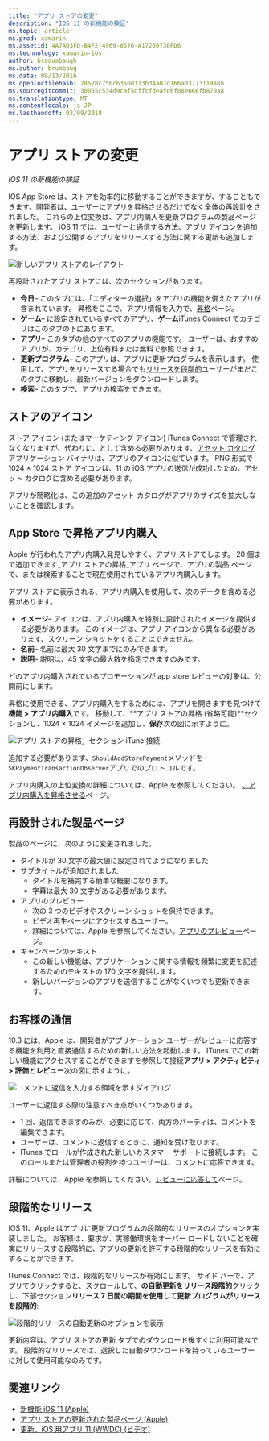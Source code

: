 ```yaml
---
title: "アプリ ストアの変更"
description: "IOS 11 の新機能の検証"
ms.topic: article
ms.prod: xamarin
ms.assetid: 4A7A03FD-B4F2-4969-8676-A17260730FD6
ms.technology: xamarin-ios
author: bradumbaugh
ms.author: brumbaug
ms.date: 09/13/2016
ms.openlocfilehash: 78528c750c6350d113b34a07d166a03773119a8b
ms.sourcegitcommit: 30055c534d9caf5dffcfdeafd6f08e666fb870a8
ms.translationtype: MT
ms.contentlocale: ja-JP
ms.lasthandoff: 03/09/2018
---
```

# <a name="app-store-changes"></a>アプリ ストアの変更

_IOS 11 の新機能の検証_

IOS App Store は、ストアを効率的に移動することができますが、することもできます、開発者は、ユーザーにアプリを昇格させるだけでなく全体の再設計をされました。 これらの上位変換は、アプリ内購入を更新プログラムの製品ページを更新します。 iOS 11 では、ユーザーと通信する方法、アプリ アイコンを追加する方法、および公開するアプリをリリースする方法に関する更新も追加します。

![新しいアプリ ストアのレイアウト](app-store-changes-images/image3.jpg)

再設計されたアプリ ストアには、次のセクションがあります。

- **今日**– このタブには、「エディターの選択」をアプリの機能を備えたアプリが含まれています。 昇格をここで、アプリ情報を入力で、[昇格](https://developer.apple.com//contact/app-store/promote/)ページ。
- **ゲーム**– に設定されているすべてのアプリ、**ゲーム**iTunes Connect でカテゴリはこのタブの下にあります。
- **アプリ**– このタブの他のすべてのアプリの機能です。 ユーザーは、おすすめアプリが、カテゴリ、上位有料または無料で参照できます。
- **更新プログラム**– このアプリは、アプリに更新プログラムを表示します。 使用して、アプリをリリースする場合でも[リリースを段階的](#Phased_Release)ユーザーがまだこのタブに移動し、最新バージョンをダウンロードします。
- **検索**– このタブで、アプリの検索をできます。

## <a name="store-icon"></a>ストアのアイコン

ストア アイコン (またはマーケティング アイコン) iTunes Connect で管理されなくなりますが、代わりに、として含める必要があります、[アセット カタログ](~/ios/app-fundamentals/images-icons/app-icons.md)アプリケーション バイナリは、アプリのアイコンに似ています。 PNG 形式で 1024 × 1024 ストア アイコンは、11 の iOS アプリの送信が成功したため、アセット カタログに含める必要があります。

アプリが簡略化は、この追加のアセット カタログがアプリのサイズを拡大しないことを確認します。


## <a name="in-app-purchases-promoted-in-the-app-store"></a>App Store で昇格アプリ内購入

Apple が行われたアプリ内購入発見しやすく、アプリ ストアでします。 20 個まで追加できます_アプリ ストアの昇格_アプリ ページで、アプリの製品 ページで、または検索することで現在使用されているアプリ内購入します。

アプリ ストアに表示される、アプリ内購入を使用して、次のデータを含める必要があります。

- **イメージ**– アイコンは、アプリ内購入を特別に設計されたイメージを提供する必要があります。 このイメージは、アプリ アイコンから異なる必要があります、スクリーン ショットをすることはできません。
- **名前**– 名前は最大 30 文字までにのみできます。
- **説明**– 説明は、45 文字の最大数を指定できますのみです。

どのアプリ内購入されているプロモーションが app store レビューの対象は、公開前にします。

昇格に使用できる、アプリ内購入をするためには、アプリを開きますを見つけて**機能 > アプリ内購入**です。 移動して、**アプリ ストアの昇格 (省略可能)**セクションし、1024 × 1024 イメージを追加し、**保存**次の図に示すように。

![アプリ ストアの昇格」セクション iTune 接続](app-store-changes-images/image4.png)

追加する必要があります、`ShouldAddStorePayment`メソッドを`SKPaymentTransactionObserver`アプリでのプロトコルです。

アプリ内購入の上位変換の詳細については、Apple を参照してください。 [、アプリ内購入を昇格させる](https://developer.apple.com/app-store/promoting-in-app-purchases/)ページ。

## <a name="redesigned-product-page"></a>再設計された製品ページ

製品のページに、次のように変更されました。

- タイトルが 30 文字の最大値に設定されてようになりました
- サブタイトルが追加されました
    - タイトルを補完する簡単な概要になります。
    - 字幕は最大 30 文字がある必要があります。
- アプリのプレビュー
    - 次の 3 つのビデオやスクリーン ショットを保持できます。
    - ビデオ再生ページにアクセスするユーザー。
    - 詳細については、Apple を参照してください。[アプリのプレビュー](https://developer.apple.com/app-store/app-previews/)ページ。
- キャンペーンのテキスト
    - この新しい機能は、アプリケーションに関する情報を頻繁に変更を記述するためのテキストの 170 文字を提供します。
    - 新しいバージョンのアプリを送信することがなくいつでも更新できます。

## <a name="customer-communication"></a>お客様の通信

10.3 には、Apple は、開発者がアプリケーション ユーザーがレビューに応答する機能を利用と直接通信するための新しい方法を起動します。 ITunes でこの新しい機能にアクセスすることができますを参照して接続**アプリ > アクティビティ > 評価とレビュー**次の図に示すように。

![コメントに返信を入力する領域を示すダイアログ](app-store-changes-images/image5.png)

ユーザーに返信する際の注意すべき点がいくつかあります。

- 1 回、返信できますのみが、必要に応じて、両方のパーティは、コメントを編集できます。
- ユーザーは、コメントに返信するときに、通知を受け取ります。
- ITunes でロールが作成された新しいカスタマー サポートに接続します。 このロールまたは管理者の役割を持つユーザーは、コメントに応答できます。

詳細については、Apple を参照してください。[レビューに応答して](https://developer.apple.com/app-store/responding-to-reviews/)ページ。

<a name="Phased_Release"/>

## <a name="phased-release"></a>段階的なリリース

IOS 11、Apple はアプリに更新プログラムの段階的なリリースのオプションを実装しました。 お客様は、要求が、実稼働環境をオーバー ロードしないことを確実にリリースする段階的に、アプリの更新を許可する段階的なリリースを有効にすることができます。

ITunes Connect では、段階的なリリースが有効にします。 サイド バーで、アプリでクリックすると、スクロールして、**の自動更新をリリース段階的**クリックし、下部セクション**リリース 7 日間の期間を使用して更新プログラムがリリースを段階的**:

![段階的リリースの自動更新のオプションを表示](app-store-changes-images/image6.png)

更新内容は、アプリ ストアの更新 タブでのダウンロード後すぐに利用可能なです。 段階的なリリースでは、選択した自動ダウンロードを持っているユーザーに対して使用可能なのみです。


## <a name="related-links"></a>関連リンク

- [新機能 iOS 11 (Apple)](https://developer.apple.com/ios/)
- [アプリ ストアの更新された製品ページ (Apple)](https://developer.apple.com/app-store/product-page/)
- [更新、iOS 用アプリ 11 (WWDC) (ビデオ)](https://developer.apple.com/videos/play/wwdc2017/204/)

